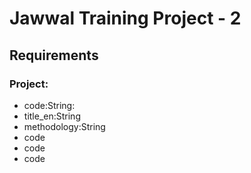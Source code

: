 # Jawwal Training Project - 2
## Requirements
### Project:
* code:String:
* title_en:String
* methodology:String
* code
* code
* code